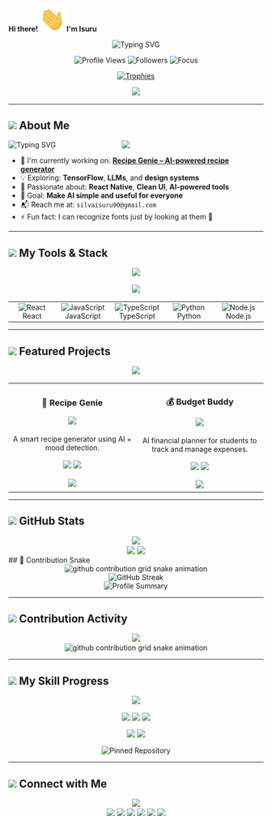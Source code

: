 # <h1 align="center" style="font-size: 120em; font-weight: bold;">
  <b>Hi there! 
  <img src="https://raw.githubusercontent.com/ABSphreak/ABSphreak/master/gifs/Hi.gif" width="50px">
  I'm Isuru</b>
</h1>

<div align="center">
  <img src="https://readme-typing-svg.demolab.com?font=Fira+Code&duration=3000&pause=1000&center=true&vCenter=true&width=500&lines=CS+Student+%7C+React+Native+Dev;UI%2FUX+Designer+%7C+AI+Explorer;Turning+ideas+into+clean+code+%F0%9F%92%A1;Welcome+to+my+digital+space+%F0%9F%9A%80;Let's+build+something+amazing!" alt="Typing SVG" />
</div>

<p align="center">
  <img src="https://komarev.com/ghpvc/?username=isurudesilva06&label=Profile%20views&color=0e75b6&style=for-the-badge" alt="Profile Views" />
  <img src="https://img.shields.io/github/followers/isurudesilva06?label=Followers&style=for-the-badge&color=blue" alt="Followers" />
  <img src="https://img.shields.io/badge/Focus-AI%20%26%20Mobile%20Dev-brightgreen?style=for-the-badge" alt="Focus" />
</p>

<p align="center">
  <a href="https://github.com/ryo-ma/github-profile-trophy">
    <img src="https://github-profile-trophy.vercel.app/?username=isurudesilva06&theme=discord&margin-w=15&margin-h=15&no-bg=false&row=1&column=7" alt="Trophies" />
  </a>
</p>

<div align="center">
  <img src="https://capsule-render.vercel.app/api?type=waving&color=gradient&customColorList=6,11,20&height=170&section=header&text=Welcome%20to%20My%20Profile&fontSize=50&fontAlignY=35&animation=twinkling&fontColor=gradient" />
</div>

---

## <img src="https://media.giphy.com/media/WUlplcMpOCEmTGBtBW/giphy.gif" width="40"> **About Me**

<img align="right" src="https://media.giphy.com/media/qgQUggAC3Pfv687qPC/giphy.gif" width="280" />

<img src="https://readme-typing-svg.demolab.com?font=Fira+Code&pause=1000&color=36BCF7FF&width=435&lines=Full+Stack+Developer;React+Native+Specialist;UI%2FUX+Design+Enthusiast;AI+Integration+Expert" alt="Typing SVG" />

- 🔭 I'm currently working on: [**Recipe Genie – AI-powered recipe generator**](https://github.com/isurudesilva06/Final_Project.git)  
- 💡 Exploring: **TensorFlow**, **LLMs**, and **design systems**  
- 📱 Passionate about: **React Native**, **Clean UI**, **AI-powered tools**  
- 🎯 Goal: **Make AI simple and useful for everyone**  
- 📬 Reach me at: `silvaisuru90@gmail.com`  
- ⚡ Fun fact: I can recognize fonts just by looking at them 👀  


---

## <img src="https://media.giphy.com/media/J4B21n4fEMnWwOXsB6/giphy.gif" width="40"> **My Tools & Stack**

<div align="center">
  <img src="https://readme-typing-svg.demolab.com?font=Fira+Code&pause=1000&color=F75C7E&center=true&width=600&lines=Building+Amazing+Apps+with+Modern+Tech;Always+Learning+New+Technologies!" />
</div>

<p align="center">
  <img src="https://skillicons.dev/icons?i=react,native,vue,js,ts,bootstrap,tailwind,nodejs,express,mongodb,firebase,python,tensorflow,pytorch,figma,ps&perline=8&theme=dark" />
</p>

<div align="center">
  <table>
    <tr>
      <td align="center" width="110">
        <img src="https://techstack-generator.vercel.app/react-icon.svg" alt="React" width="65" height="65" />
        <br>React
      </td>
      <td align="center" width="110">
        <img src="https://techstack-generator.vercel.app/js-icon.svg" alt="JavaScript" width="65" height="65" />
        <br>JavaScript
      </td>
      <td align="center" width="110">
        <img src="https://techstack-generator.vercel.app/ts-icon.svg" alt="TypeScript" width="65" height="65" />
        <br>TypeScript
      </td>
      <td align="center" width="110">
        <img src="https://techstack-generator.vercel.app/python-icon.svg" alt="Python" width="65" height="65" />
        <br>Python
      </td>
      <td align="center" width="110">
        <img src="https://media.giphy.com/media/kdFc8fubgS31b8DsVu/giphy.gif" alt="Node.js" width="65" height="65" />
        <br>Node.js
      </td>
    </tr>
  </table>
</div>

---

## <img src="https://media.giphy.com/media/LnQjpWaON8nhr21vNW/giphy.gif" width="40"> **Featured Projects**

<div align="center">
  <img src="https://readme-typing-svg.demolab.com?font=Fira+Code&pause=1000&color=9A32CD&center=true&width=600&lines=Check+out+my+awesome+projects!;Built+with+passion+and+creativity" />
</div>

<table align="center">
  <tr>
    <td align="center" width="50%">
      <h3>🧠 Recipe Genie</h3>
      <img src="https://img.shields.io/badge/AI%20Powered-Recipe%20Generator-orange?style=for-the-badge&logo=tensorflow" />
      <br><br>
      A smart recipe generator using AI + mood detection.
      <br><br>
      <img src="https://img.shields.io/badge/React_Native-20232A?style=for-the-badge&logo=react&logoColor=61DAFB" />
      <img src="https://img.shields.io/badge/TensorFlow-FF6F00?style=for-the-badge&logo=tensorflow&logoColor=white" />
      <br><br>
      <a href="https://github.com/isurudesilva06/Final_Project">
        <img src="https://img.shields.io/badge/View%20Project-FF6B6B?style=for-the-badge&logo=github&logoColor=white" />
      </a>
    </td>
    <td align="center" width="50%">
      <h3>💰 Budget Buddy</h3>
      <img src="https://img.shields.io/badge/AI%20Financial-Planner-green?style=for-the-badge&logo=chartdotjs" />
      <br><br>
      AI financial planner for students to track and manage expenses.
      <br><br>
      <img src="https://img.shields.io/badge/React_Native-20232A?style=for-the-badge&logo=react&logoColor=61DAFB" />
      <img src="https://img.shields.io/badge/Firebase-039BE5?style=for-the-badge&logo=Firebase&logoColor=white" />
      <br><br>
      <a href="#">
        <img src="https://img.shields.io/badge/Coming%20Soon-FFA500?style=for-the-badge&logo=hourglass&logoColor=white" />
      </a>
    </td>
  </tr>
</table>

---

## <img src="https://media.giphy.com/media/iY8CRBdQXODJSCERIr/giphy.gif" width="40"> **GitHub Stats**

<div align="center">
  <img src="https://readme-typing-svg.demolab.com?font=Fira+Code&pause=1000&color=00D7FF&center=true&width=600&lines=Here+are+my+GitHub+statistics!;Constantly+growing+and+learning" />
</div>

<div align="center">
  <img height="180em" src="https://github-readme-stats.vercel.app/api?username=isurudesilva06&show_icons=true&theme=react&include_all_commits=true&count_private=true&hide_border=true&bg_color=0D1117"/>
  <img height="180em" src="https://github-readme-stats.vercel.app/api/top-langs/?username=isurudesilva06&layout=compact&langs_count=8&theme=react&hide_border=true&bg_color=0D1117"/>
</div>
## 🐍 Contribution Snake

<div align="center">
  <picture>
    <source media="(prefers-color-scheme: dark)" srcset="https://raw.githubusercontent.com/isurudesilva06/isurudesilva06/output/github-contribution-grid-snake-dark.svg" />
    <source media="(prefers-color-scheme: light)" srcset="https://raw.githubusercontent.com/isurudesilva06/isurudesilva06/output/github-contribution-grid-snake.svg" />
    <img alt="github contribution grid snake animation" src="https://raw.githubusercontent.com/isurudesilva06/isurudesilva06/output/github-contribution-grid-snake.svg" />
  </picture>
</div>


<div align="center">
  <img src="https://github-readme-streak-stats.herokuapp.com/?user=isurudesilva06&theme=react&hide_border=true&background=0D1117" alt="GitHub Streak" />
</div>

<div align="center">
  <img src="https://github-profile-summary-cards.vercel.app/api/cards/profile-details?username=isurudesilva06&theme=github_dark" alt="Profile Summary" />
</div>

---

## <img src="https://media.giphy.com/media/W5eoZHPpUx9sapR0eu/giphy.gif" width="40"> **Contribution Activity**

<div align="center">
  <img src="https://github-readme-activity-graph.vercel.app/graph?username=isurudesilva06&theme=react-dark&area=true&hide_border=true&custom_title=My%20Contribution%20Graph" />
</div>

<div align="center">
  <picture>
    <source media="(prefers-color-scheme: dark)" srcset="https://raw.githubusercontent.com/isurudesilva06/isurudesilva06/output/github-contribution-grid-snake-dark.svg">
    <source media="(prefers-color-scheme: light)" srcset="https://raw.githubusercontent.com/isurudesilva06/isurudesilva06/output/github-contribution-grid-snake.svg">
    <img alt="github contribution grid snake animation" src="https://raw.githubusercontent.com/isurudesilva06/isurudesilva06/output/github-contribution-grid-snake.svg">
  </picture>
</div>

---

## <img src="https://media.giphy.com/media/7j2hfyeVcDtf2/giphy.gif" width="40"> **My Skill Progress**

<div align="center">
  <img src="https://readme-typing-svg.demolab.com?font=Fira+Code&pause=1000&color=FF6347&center=true&width=600&lines=My+Technical+Skills+Progress;Always+improving+and+growing!" />
</div>

<p align="center">
  <img src="https://img.shields.io/badge/React_Native-80%25-00D8FF?style=for-the-badge&logo=react&logoColor=white&labelColor=20232A" />
  <img src="https://img.shields.io/badge/UI/UX_Design-90%25-ff00cc?style=for-the-badge&logo=figma&logoColor=white&labelColor=1E1E1E" />
  <img src="https://img.shields.io/badge/Firebase-70%25-FFCA28?style=for-the-badge&logo=firebase&logoColor=black&labelColor=FFA000" />
</p>

<p align="center">
  <img src="https://img.shields.io/badge/Node.js-60%25-68A063?style=for-the-badge&logo=nodedotjs&logoColor=white&labelColor=333333" />
  <img src="https://img.shields.io/badge/Python/AI-75%25-3776AB?style=for-the-badge&logo=python&logoColor=white&labelColor=FFD43B" />
</p>

<div align="center">
  <img src="https://github-readme-stats.vercel.app/api/pin/?username=isurudesilva06&repo=Final_Project&theme=react&hide_border=true&bg_color=0D1117" alt="Pinned Repository" />
</div>

---

## <img src="https://media.giphy.com/media/LnQjpWaON8nhr21vNW/giphy.gif" width="40"> **Connect with Me**

<div align="center">
  <img src="https://readme-typing-svg.demolab.com?font=Fira+Code&pause=1000&color=00FF00&center=true&width=600&lines=Let's+connect+and+collaborate!;Always+open+to+new+opportunities;Click+on+any+badge+to+connect!" />
</div>

<div align="center">
  <a href="mailto:isurudesilva06@gmail.com">
    <img src="https://img.shields.io/badge/Gmail-D14836?style=for-the-badge&logo=gmail&logoColor=white&animation=pulse" />
  </a>
  <a href="https://linkedin.com/in/isurudesilva06">
    <img src="https://img.shields.io/badge/LinkedIn-0077B5?style=for-the-badge&logo=linkedin&logoColor=white" />
  </a>
  <a href="https://github.com/isurudesilva06">
    <img src="https://img.shields.io/badge/GitHub-100000?style=for-the-badge&logo=github&logoColor=white" />
  </a>
  <a href="https://twitter.com/isurudesilva06">
    <img src="https://img.shields.io/badge/Twitter-1DA1F2?style=for-the-badge&logo=twitter&logoColor=white" />
  </a>
  <a href="https://instagram.com/isurudesilva06">
    <img src="https://img.shields.io/badge/Instagram-E4405F?style=for-the-badge&logo=instagram&logoColor=white" />
  </a>
  <a href="https://discord.gg/yourdiscord">
    <img src="https://img.shields.io/badge/Discord-7289DA?style=for-the-badge&logo=discord&logoColor=white" />
  </a>
</div>

<div align="center">
  <h3>📧 Quick Contact Form</h3>
  <a href="mailto:isurudesilva06@gmail.com?subject=Hello%20Isuru!&body=Hi%20Isuru,%0D%0A%0D%0AI%20found%20your%20GitHub%20profile%20and%20would%20like%20to%20connect!%0D%0A%0D%0ABest%20regards">
    <img src="https://img.shields.io/badge/Send%20Quick%20Email-FF6B6B?style=for-the-badge&logo=gmail&logoColor=white" />
  </a>
</div>

<div align="center">
  <img src="https://capsule-render.vercel.app/api?type=waving&color=gradient&customColorList=6,11,20&height=170&section=footer&text=Thanks%20for%20visiting!&fontSize=50&fontAlignY=65&animation=twinkling&fontColor=gradient" />
</div>

---



